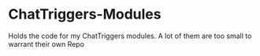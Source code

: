 # ChatTriggers-Modules
Holds the code for my ChatTriggers modules. A lot of them are too small to warrant their own Repo
